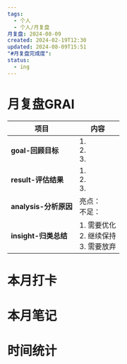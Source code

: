 ```yaml
---
tags:
  - 个人
  - 个人/月复盘
月复盘: 2024-08-09
created: 2024-02-19T12:30
updated: 2024-08-09T15:51
"#月复盘完成度": 
status:
  - ing
---
```

# 月复盘GRAI

| **项目**        | **内容**                         |
| ------------- | ------------------------------ |
| **goal-回顾目标**     | 1.  <br>2. <br>3.              |
| **result-评估结果**   | 1.  <br>2. <br>3.              |
| **analysis-分析原因** | 亮点：<br>不足：                     |
| **insight-归类总结**  | 1.  需要优化<br>2. 继续保持<br>3. 需要放弃 |
# 本月打卡



# 本月笔记



# 时间统计


